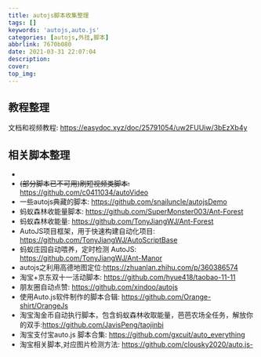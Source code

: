 ```yaml
---
title: autojs脚本收集整理
tags: []
keywords: 'autojs,auto.js'
categories: [autojs,外挂,脚本]
abbrlink: 7670b080
date: 2021-03-31 22:07:04
description:
cover:
top_img:
---
```


## 教程整理

文档和视频教程: <https://easydoc.xyz/doc/25791054/uw2FUUiw/3bEzXb4y>

## 相关脚本整理

- 
- ~~(部分脚本已不可用)刷短视频类脚本:~~ <https://github.com/c0411034/autoVideo>
- 一些autojs典藏的脚本: <https://github.com/snailuncle/autojsDemo>
- 蚂蚁森林收能量脚本: <https://github.com/SuperMonster003/Ant-Forest>
- 蚂蚁森林收能量: <https://github.com/TonyJiangWJ/Ant-Forest>
- AutoJS项目框架，用于快速构建自动化项目: <https://github.com/TonyJiangWJ/AutoScriptBase>
- 蚂蚁庄园自动喂养，定时检测 AutoJS: <https://github.com/TonyJiangWJ/Ant-Manor>
- autojs之利用高德地图定位:<https://zhuanlan.zhihu.com/p/360386574>
- 淘宝+京东双十一活动脚本: <https://github.com/hyue418/taobao-11-11>
- 朋友圈自动点赞: <https://github.com/xindoo/autojs>
- 使用Auto.js软件制作的脚本合辑: <https://github.com/Orange-shirt/OrangeJs>
- 淘宝淘金币自动执行脚本，包含蚂蚁森林收取能量，芭芭农场全任务，解放你的双手:<https://github.com/JavisPeng/taojinbi>
- 淘宝支付宝auto.js 脚本合集: <https://github.com/gxcuit/auto_everything>
- 淘宝相关脚本,对应图片检测方法: <https://github.com/clousky2020/auto.js->